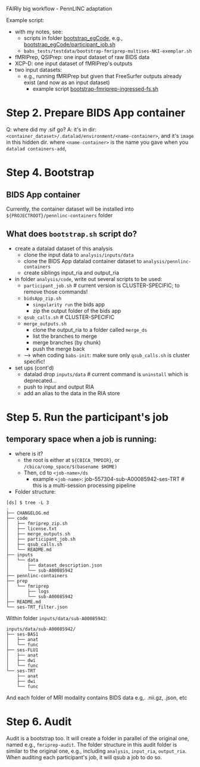 FAIRly big workflow - PennLINC adaptation

Example script:
* with my notes, see:
    * scripts in folder [bootstrap_egCode](bootstrap_egCode), e.g., [bootstrap_egCode/participant_job.sh](bootstrap_egCode/participant_job.sh)
    * `babs_tests/testdata/bootstrap-fmriprep-multises-NKI-exemplar.sh`
* fMRIPrep, QSIPrep: one input dataset of raw BIDS data
* XCP-D: one input dataset of fMRIPrep's outputs
* two input datasets:
    * e.g., running fMRIPrep but given that FreeSurfer outputs already exist (and now as an input dataset)
        * example script [bootstrap-fmriprep-ingressed-fs.sh](bootstrap-fmriprep-ingressed-fs.sh)


# Step 2. Prepare BIDS App container
Q: where did my .sif go?
A: it's in dir: `<container_dataset>/.datalad/environment/<name-container>`, and it's `image` in this hidden dir.
    where `<name-container>` is the name you gave when you `datalad containers-add`,



# Step 4. Bootstrap
## BIDS App container
Currently, the container dataset will be installed into `${PROJECTROOT}/pennlinc-containers` folder
## What does `bootstrap.sh` script do?
* create a datalad dataset of this analysis
    * clone the input data to `analysis/inputs/data`
    * clone the BIDS App datalad container dataset to `analysis/pennlinc-containers`
    * create siblings input_ria and output_ria
* in folder `analysis/code`, write out several scripts to be used:
    * `participant_job.sh`     # current version is CLUSTER-SPECIFIC; to remove those commands!
    * `bidsApp_zip.sh`
        * `singularity run` the bids app
        * zip the output folder of the bids app
    * `qsub_calls.sh`   # CLUSTER-SPECIFIC
    * `merge_outputs.sh`
        * clone the output_ria to a folder called `merge_ds`
        * list the branches to merge
        * merge branches (by chunk)
        * push the merge back
    * --> when coding `babs-init`: make sure only `qsub_calls.sh` is cluster specific!
* set ups (cont'd)
    * datalad drop `inputs/data`  # current command is `uninstall` which is deprecated...
    * push to input and output RIA
    * add an alias to the data in the RIA store

# Step 5. Run the participant's job
## temporary space when a job is running:
* where is it?
    * the root is either at `${CBICA_TMPDIR}`, or `/cbica/comp_space/$(basename $HOME)`
    * Then, cd to `<job-name>/ds`
        * example `<job-name>`: job-557304-sub-A00085942-ses-TRT   # this is a multi-session processing pipeline
* Folder structure:
```
[ds] $ tree -L 3
.
├── CHANGELOG.md
├── code
│   ├── fmriprep_zip.sh
│   ├── license.txt
│   ├── merge_outputs.sh
│   ├── participant_job.sh
│   ├── qsub_calls.sh
│   └── README.md
├── inputs
│   └── data
│       ├── dataset_description.json
│       └── sub-A00085942
├── pennlinc-containers
├── prep
│   └── fmriprep
│       ├── logs
│       └── sub-A00085942
├── README.md
└── ses-TRT_filter.json
```
Within folder `inputs/data/sub-A00085942`:
```
inputs/data/sub-A00085942/
├── ses-BAS1
│   ├── anat
│   └── func
├── ses-FLU1
│   ├── anat
│   ├── dwi
│   └── func
└── ses-TRT
    ├── anat
    ├── dwi
    └── func
```
And each folder of MRI modality contains BIDS data e.g,. .nii.gz, .json, etc

# Step 6. Audit
Audit is a bootstrap too.
It will create a folder in parallel of the original one, named e.g., `fmriprep-audit`.
The folder structure in this audit folder is similar to the original one, e.g., including `analysis`, `input_ria`, `output_ria`.
When auditing each participant's job, it will qsub a job to do so.